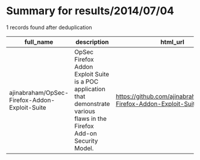 
# Summary for results/2014/07/04
    
1 records found after deduplication

| full_name | description | html_url | matched_list | matched_count | pushed_at | size | stargazers_count | language | forks_count | vul_ids |
|-----------------------------------------------|-----------------------------------------------------------------------------------------------------------------------------|------------------------------------------------------------------|----------------|-----------------|---------------------------|--------|--------------------|--------------|---------------|-----------|
| ajinabraham/OpSec-Firefox-Addon-Exploit-Suite | OpSec Firefox Addon Exploit Suite is a POC application that demonstrate various flaws in the Firefox Add-on Security Model. | https://github.com/ajinabraham/OpSec-Firefox-Addon-Exploit-Suite | ['exploit'] | 1 | 2014-07-04 16:13:05+00:00 | 592 | 7 | Visual Basic | 6 | [] |
